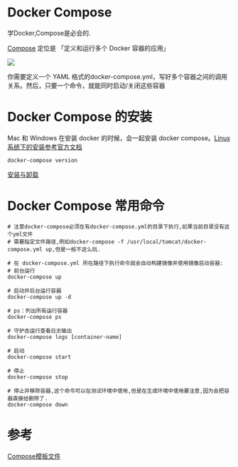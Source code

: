 # Docker Compose

学Docker,Compose是必会的.

[Compose](https://docs.docker.com/compose/) 定位是 「定义和运行多个 Docker 容器的应用」

![](pics/什么是DockerCompose.png)

你需要定义一个 YAML 格式的docker-compose.yml，写好多个容器之间的调用关系。然后，只要一个命令，就能同时启动/关闭这些容器

# Docker Compose 的安装

Mac 和 Windows 在安装 docker 的时候，会一起安装 docker compose。[Linux 系统下的安装参考官方文档](https://docs.docker.com/compose/install/#install-compose)

```shell script
docker-compose version
```

[安装与卸载](https://yeasy.gitbooks.io/docker_practice/compose/install.html)

# Docker Compose 常用命令

```shell script
# 注意docker-compose必须在有docker-compose.yml的目录下执行,如果当前目录没有这个yml文件
# 需要指定文件路径,例如docker-compose -f /usr/local/tomcat/docker-compose.yml up,但是一般不这么玩.

# 在 docker-compose.yml 所在路径下执行命令就会自动构建镜像并使用镜像启动容器:
# 前台运行
docker-compose up

# 启动并后台运行容器
docker-compose up -d

# ps：列出所有运行容器
docker-compose ps

# 守护态运行查看日志输出
docker-compose logs [container-name]

# 启动
docker-compose start

# 停止
docker-compose stop

# 停止并移除容器,这个命令可以在测试环境中使用,但是在生成环境中使用要注意,因为会把容器直接给删除了.
docker-compose down
```

# 参考

[Compose模板文件](https://yeasy.gitbooks.io/docker_practice/compose/compose_file.html)